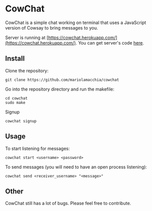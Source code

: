 CowChat
=======

CowChat is a simple chat working on terminal that uses a JavaScript version of
Cowsay to bring messages to you.

Server is running at
[https://cowchat.herokuapp.com/](https://cowchat.herokuapp.com/).
You can get server's code
[here](https://github.com/mariolamacchia/cowchat-server/).

Install
-------

Clone the repository:

    git clone https://github.com/mariolamacchia/cowchat

Go into the repository directory and run the makefile:

    cd cowchat
    sudo make

Signup

    cowchat signup

Usage
-----

To start listening for messages:

    cowchat start <username> <password>

To send messages (you will need to have an open process listening):

    cowchat send <receiver_username> "<message>"

Other
-----

CowChat still has a lot of bugs. Please feel free to contribute.
